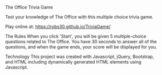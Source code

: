 The Office Trivia Game

Test your knowledge of The Office with this multiple choice trivia game.  

Play online at: https://robs30.github.io/TriviaGame/

The Rules
When you click 'Start', you will be given 5 multiple-choice questions related to The Office.  You have 30 seconds to answer all of the questions, and when the game ends, your score will be displayed for you.

Technology
This project was created with Javascript, jQuery, Bootstrap, and HTML including dynamically generated HTML elements using Javascript.  
